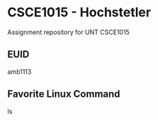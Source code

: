 # CSCE1015 - Hochstetler
Assignment repository for UNT CSCE1015
## EUID
amb1113
## Favorite Linux Command
ls
